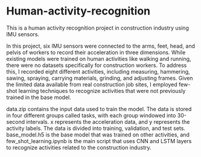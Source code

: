 # Human-activity-recognition
This is a human activity recognition project in construction industry using IMU sensors.

In this project, six IMU sensors were connected to the arms, feet, head, and pelvis of workers to record their acceleration in three dimensions. While existing models were trained on human activities like walking and running, there were no datasets specifically for construction workers. To address this, I recorded eight different activities, including measuring, hammering, sawing, spraying, carrying materials, grinding, and adjusting frames. Given the limited data available from real construction job sites, I employed few-shot learning techniques to recognize activities that were not previously trained in the base model.

data.zip contains the input data used to train the model. The data is stored in four different groups called tasks, with each group windowed into 30-second intervals. x represents the acceleration data, and y represents the activity labels. The data is divided into training, validation, and test sets. base_model.h5 is the base model that was trained on other activities, and few_shot_learning.ipynb is the main script that uses CNN and LSTM layers to recognize activities related to the construction industry.




